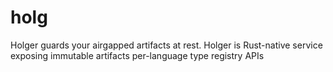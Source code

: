 # holg
Holger guards your airgapped artifacts at rest.  Holger is Rust-native service exposing immutable artifacts per-language type registry APIs
